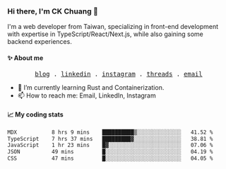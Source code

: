 ### Hi there, I'm CK Chuang 👋

I'm a web developer from Taiwan, specializing in front-end development with expertise in TypeScript/React/Next.js, while also gaining some backend experiences.

#### ✨ About me

<p align="center">
  <samp>
    <a href="https://www.codefarmer.tw/">blog</a> .
    <a href="https://www.linkedin.com/in/ckchuang">linkedin</a> .
    <a href="https://www.instagram.com/codefarmer.tw/">instagram</a> .
    <a href="https://www.threads.net/@codefarmer.tw">threads</a> .
    <a href="mailto:dissaivent@gmail.com">email</a>
  </samp>
</p>

- 🌱 I’m currently learning Rust and Containerization.
- 📫 How to reach me: Email, LinkedIn, Instagram

#### 📈 My coding stats

<!-- ![CK's GitHub stats](https://github-readme-stats.vercel.app/api?username=ckchuang-dev&show_icons=true&count_private=false&custom_title=My%20GitHub%20Stats%20&theme=dracula) -->

<!--START_SECTION:waka-->

```txt
MDX           8 hrs 9 mins    ██████████▒░░░░░░░░░░░░░░   41.52 %
TypeScript    7 hrs 37 mins   █████████▓░░░░░░░░░░░░░░░   38.81 %
JavaScript    1 hr 23 mins    █▓░░░░░░░░░░░░░░░░░░░░░░░   07.06 %
JSON          49 mins         █░░░░░░░░░░░░░░░░░░░░░░░░   04.19 %
CSS           47 mins         █░░░░░░░░░░░░░░░░░░░░░░░░   04.05 %
```

<!--END_SECTION:waka-->
